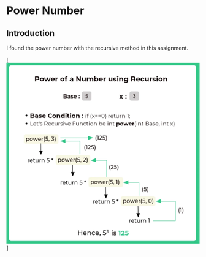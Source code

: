 # Power Number

## Introduction

I found the power number with the recursive method in this assignment.

[![power number recursive method](.\image\custom.jpg "power number recursive method")]
